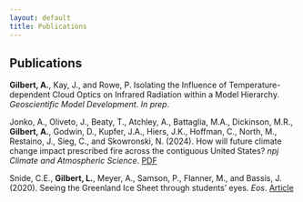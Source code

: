 ```yaml
---
layout: default
title: Publications
---
```

## Publications

**Gilbert, A.**, Kay, J., and Rowe, P. Isolating the Influence of Temperature-dependent Cloud Optics on Infrared Radiation within a Model Hierarchy. _Geoscientific Model Development_. _In prep_.

Jonko, A., Oliveto, J., Beaty, T., Atchley, A., Battaglia, M.A., Dickinson, M.R., **Gilbert, A.**, Godwin, D., Kupfer, J.A., Hiers, J.K., Hoffman, C., North, M., Restaino, J., Sieg, C., and Skowronski, N. (2024). How will future climate change impact prescribed fire across the contiguous United States? _npj Climate and Atmospheric Science_. [PDF](/assets/pdfs/s41612-024-00649-7.pdf)

Snide, C.E., **Gilbert, L.**, Meyer, A., Samson, P., Flanner, M., and Bassis, J. (2020). Seeing the Greenland Ice Sheet through students’ eyes. _Eos_. [Article](https://eos.org/science-updates/seeing-the-greenland-ice-sheet-through-students-eyes)
